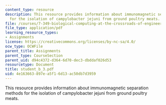 ```yaml
---
content_type: resource
description: This resource provides information about immunomagnetic separation methods
  for the isolation of campylobacter jejuni from ground poultry meats.
file: /courses/7-349-biological-computing-at-the-crossroads-of-engineering-and-science-spring-2005/4e163663897ea5f16d13ac50db7d3959_student_b_3.pdf
file_type: application/pdf
learning_resource_types:
- Assignments
license: https://creativecommons.org/licenses/by-nc-sa/4.0/
ocw_type: OCWFile
parent_title: Assignments
parent_type: CourseSection
parent_uid: d94c4372-d364-6d70-dec3-dbddaf026d53
resourcetype: Document
title: student_b_3.pdf
uid: 4e163663-897e-a5f1-6d13-ac50db7d3959
---
```

This resource provides information about immunomagnetic separation methods for the isolation of campylobacter jejuni from ground poultry meats.